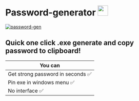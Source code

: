 # Password-generator <img src="https://github.com/blackcater/blackcater/raw/main/images/Hi.gif" height="32"/></h1>
<a href="https://imgbb.com/"><img src="https://i.ibb.co/6R4wQLt/password-gen.png" alt="password-gen" border="0"></a>
## Quick one click .exe generate and copy password to clipboard!

| You can       | 
| ------------- |
| Get strong password in seconds :white_check_mark: |
| Pin exe in windows menu :white_check_mark: |
| No interface :white_check_mark: |
